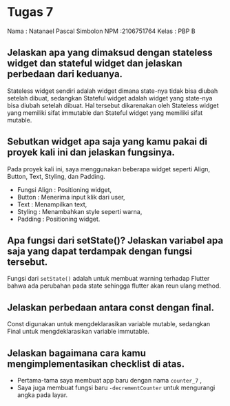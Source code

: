 # Tugas 7

Nama : Natanael Pascal Simbolon
NPM :2106751764
Kelas : PBP B

## Jelaskan apa yang dimaksud dengan stateless widget dan stateful widget dan jelaskan perbedaan dari keduanya.

Stateless widget sendiri adalah widget dimana state-nya tidak bisa diubah setelah dibuat, sedangkan Stateful widget adalah widget yang state-nya bisa diubah setelah dibuat. Hal tersebut dikarenakan oleh Stateless widget yang memiliki sifat immutable dan Stateful widget yang memiliki sifat mutable.

##  Sebutkan widget apa saja yang kamu pakai di proyek kali ini dan jelaskan fungsinya.

Pada proyek kali ini, saya menggunakan beberapa widget seperti Align, Button, Text, Styling, dan Padding.
- Fungsi Align : Positioning widget,
- Button : Menerima input klik dari user,
- Text : Menampilkan text,
- Styling : Menambahkan style seperti warna,
- Padding : Positioning widget.

## Apa fungsi dari setState()? Jelaskan variabel apa saja yang dapat terdampak dengan fungsi tersebut.

Fungsi dari ``` setState() ``` adalah untuk membuat warning terhadap Flutter bahwa ada perubahan pada state sehingga flutter akan reun ulang method.

## Jelaskan perbedaan antara const dengan final.

Const digunakan untuk mengdeklarasikan variable mutable, sedangkan Final untuk mengdeklarasikan variable immutable.

##  Jelaskan bagaimana cara kamu mengimplementasikan checklist di atas.

- Pertama-tama saya membuat app baru dengan nama ``` counter_7 ``` ,
- Saya juga membuat fungsi baru ``` -decrementCounter ``` untuk mengurangi angka pada layar.
